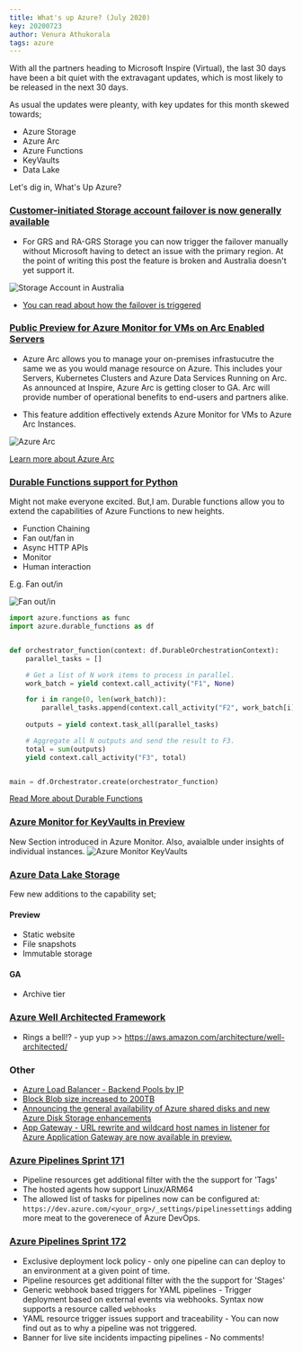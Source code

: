```yaml
---
title: What's up Azure? (July 2020)
key: 20200723
author: Venura Athukorala
tags: azure
---
```


With all the partners heading to Microsoft Inspire (Virtual), the last 30 days have been a bit quiet with the extravagant updates, which is most likely to be released in the next 30 days. 

As usual the updates were pleanty, with key updates for this month skewed towards;

* Azure Storage 
* Azure Arc
* Azure Functions
* KeyVaults
* Data Lake 

Let's dig in, What's Up Azure?

### [Customer-initiated Storage account failover is now generally available](https://azure.microsoft.com/en-us/updates/azure-storage-account-failover-ga/)

* For GRS and RA-GRS Storage you can now trigger the failover manually without Microsoft having to detect an issue with the primary region. 
At the point of writing this post the feature is broken and Australia doesn't yet support it. 

![Storage Account in Australia](https://whatcloud.xyz/assets/current-manual-storage-failover-status.png "Storage Account in Australia")

* [You can read about how the failover is triggered](https://docs.microsoft.com/en-au/azure/storage/common/storage-initiate-account-failover?tabs=azure-portal)

### [Public Preview for Azure Monitor for VMs on Arc Enabled Servers](https://azure.microsoft.com/en-us/updates/public-preview-for-azure-monitor-for-vms-on-arc-enabled-servers/)

* Azure Arc allows you to manage your on-premises infrastucutre the same we as you would manage resource on Azure. This includes your Servers, Kubernetes Clusters and Azure Data Services Running on Arc. As announced at Inspire, Azure Arc is getting closer to GA. Arc will provide number of operational benefits to end-users and partners alike. 

* This feature addition effectively extends Azure Monitor for VMs to Azure Arc Instances. 

![Azure Arc](https://azurecomcdn.azureedge.net/mediahandler/acomblog/media/Default/blog/6673cca7-4ea2-43be-af88-11ffec6a6659.png)

[Learn more about Azure Arc](https://azure.microsoft.com/en-au/services/azure-arc/#features)

### [Durable Functions support for Python](https://azure.microsoft.com/en-us/updates/durable-functions-now-supports-python/)

Might not make everyone excited. But,I am.
Durable functions allow you to extend the capabilities of Azure Functions to new heights. 

- Function Chaining
- Fan out/fan in
- Async HTTP APIs
- Monitor
- Human interaction

E.g. Fan out/in

![Fan out/in](https://docs.microsoft.com/en-au/azure/azure-functions/durable/media/durable-functions-concepts/fan-out-fan-in.png)

```python
import azure.functions as func
import azure.durable_functions as df


def orchestrator_function(context: df.DurableOrchestrationContext):
    parallel_tasks = []

    # Get a list of N work items to process in parallel.
    work_batch = yield context.call_activity("F1", None)

    for i in range(0, len(work_batch)):
        parallel_tasks.append(context.call_activity("F2", work_batch[i]))
    
    outputs = yield context.task_all(parallel_tasks)

    # Aggregate all N outputs and send the result to F3.
    total = sum(outputs)
    yield context.call_activity("F3", total)


main = df.Orchestrator.create(orchestrator_function)
```
[Read More about Durable Functions](https://docs.microsoft.com/en-au/azure/azure-functions/durable/durable-functions-overview?tabs=python)

### [Azure Monitor for KeyVaults in Preview](https://docs.microsoft.com/en-us/azure/azure-monitor/insights/key-vault-insights-overview)

New Section introduced in Azure Monitor. Also, avaialble under insights of individual instances. 
![Azure Monitor KeyVaults](https://docs.microsoft.com/en-us/azure/azure-monitor/insights/media/key-vaults-insights-overview/overview.png)


### [Azure Data Lake Storage](https://azure.microsoft.com/en-au/updates/2020/06/?status=nowavailable,inpreview,indevelopment&query=data%20lake%20storage)

Few new additions to the capability set; 

#### Preview
- Static website
- File snapshots
- Immutable storage

#### GA 
- Archive tier


### [Azure Well Architected Framework](https://azure.microsoft.com/en-au/blog/introducing-the-microsoft-azure-wellarchitected-framework/)

- Rings a bell!? - yup yup >> https://aws.amazon.com/architecture/well-architected/

### Other

- [Azure Load Balancer - Backend Pools by IP](https://docs.microsoft.com/en-us/azure/load-balancer/backend-pool-management#configuring-backend-pool-by-ip-address-and-virtual-network)
- [Block Blob size increased to 200TB](https://azure.microsoft.com/en-us/updates/azure-storage-200-tb-block-blob-size-is-now-in-preview/)
- [Announcing the general availability of Azure shared disks and new Azure Disk Storage enhancements](https://azure.microsoft.com/en-au/blog/announcing-the-general-availability-of-azure-shared-disks-and-new-azure-disk-storage-enhancements/)
- [App Gateway - URL rewrite and wildcard host names in listener for Azure Application Gateway are now available in preview.](https://azure.microsoft.com/en-us/updates/url-rewrite-wildcard-listener-preview/)

### [Azure Pipelines Sprint 171](https://docs.microsoft.com/en-us/azure/devops/release-notes/2020/sprint-171-update)
- Pipeline resources get additional filter with the the support for 'Tags'
- The hosted agents how support Linux/ARM64
- The allowed list of tasks for pipelines now can be configured at: `https://dev.azure.com/<your_org>/_settings/pipelinessettings` adding more meat to the goverenece of Azure DevOps. 


### [Azure Pipelines Sprint 172](https://docs.microsoft.com/en-us/azure/devops/release-notes/2020/sprint-172-update)
- Exclusive deployment lock policy - only one pipeline can can deploy to an environment at a given point of time. 
- Pipeline resources get additional filter with the the support for 'Stages'
- Generic webhook based triggers for YAML pipelines - Trigger deployment based on external events via webhooks. Syntax now supports a resource called `webhooks` 
- YAML resource trigger issues support and traceability - You can now find out as to why a pipeline was not triggered. 
- Banner for live site incidents impacting pipelines - No comments!
